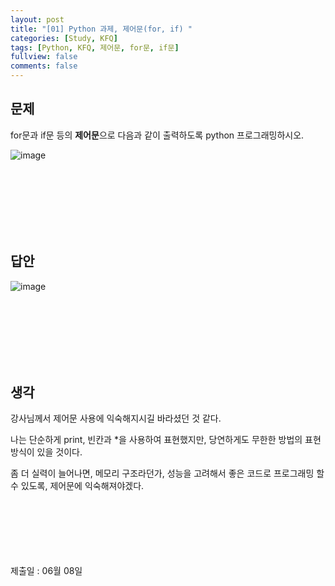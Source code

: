 ```yaml
---
layout: post
title: "[01] Python 과제, 제어문(for, if) "
categories: [Study, KFQ]
tags: [Python, KFQ, 제어문, for문, if문]
fullview: false
comments: false
---
```


## 문제
for문과 if문 등의 **제어문**으로 다음과 같이 출력하도록 python 프로그래밍하시오.

![image](https://user-images.githubusercontent.com/84369912/126753356-20a33a77-9c18-45e8-8bd7-bfba28ac4e3f.png)

<br><br><br><br><br><br>

## 답안
![image](https://user-images.githubusercontent.com/84369912/126753395-c035f87f-318f-45d9-99b9-d00f8135ba66.png)

<br><br><br><br><br><br>

## 생각
강사님께서 제어문 사용에 익숙해지시길 바라셨던 것 같다.

나는 단순하게 print, 빈칸과 *을 사용하여 표현했지만, 당연하게도 무한한 방법의 표현 방식이 있을 것이다.

좀 더 실력이 늘어나면, 메모리 구조라던가, 성능을 고려해서 좋은 코드로 프로그래밍 할 수 있도록, 제어문에 익숙해져야겠다.


<br><br><br><br><br><br>
제출일 : 06월 08일